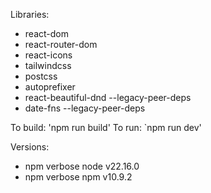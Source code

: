 Libraries:
- react-dom
- react-router-dom
- react-icons
- tailwindcss
- postcss
- autoprefixer
- react-beautiful-dnd --legacy-peer-deps 
- date-fns --legacy-peer-deps

To build: 'npm run build'
To run: `npm run dev'

Versions: 
- npm verbose node v22.16.0
- npm verbose npm  v10.9.2
